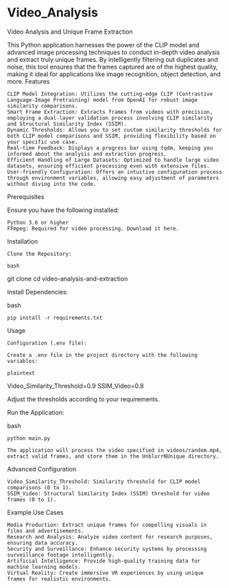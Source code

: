 # Video_Analysis
Video Analysis and Unique Frame Extraction

This Python application harnesses the power of the CLIP model and advanced image processing techniques to conduct in-depth video analysis and extract truly unique frames. By intelligently filtering out duplicates and noise, this tool ensures that the frames captured are of the highest quality, making it ideal for applications like image recognition, object detection, and more.
Features

    CLIP Model Integration: Utilizes the cutting-edge CLIP (Contrastive Language-Image Pretraining) model from OpenAI for robust image similarity comparisons.
    Smart Frame Extraction: Extracts frames from videos with precision, employing a dual-layer validation process involving CLIP similarity and Structural Similarity Index (SSIM).
    Dynamic Thresholds: Allows you to set custom similarity thresholds for both CLIP model comparisons and SSIM, providing flexibility based on your specific use case.
    Real-time Feedback: Displays a progress bar using tqdm, keeping you informed about the analysis and extraction progress.
    Efficient Handling of Large Datasets: Optimized to handle large video datasets, ensuring efficient processing even with extensive files.
    User-friendly Configuration: Offers an intuitive configuration process through environment variables, allowing easy adjustment of parameters without diving into the code.

Prerequisites

Ensure you have the following installed:

    Python 3.6 or higher
    FFmpeg: Required for video processing. Download it here.

Installation

    Clone the Repository:

    bash

git clone <repository-url>
cd video-analysis-and-extraction

Install Dependencies:

bash

    pip install -r requirements.txt

Usage

    Configuration (.env file):

    Create a .env file in the project directory with the following variables:

    plaintext

Video_Similarity_Threshold=0.9
SSIM_Video=0.8

Adjust the thresholds according to your requirements.

Run the Application:

bash

    python main.py

    The application will process the video specified in videos/random.mp4, extract valid frames, and store them in the UnblurrNUnique directory.

Advanced Configuration

    Video_Similarity_Threshold: Similarity threshold for CLIP model comparisons (0 to 1).
    SSIM_Video: Structural Similarity Index (SSIM) threshold for video frames (0 to 1).

Example Use Cases

    Media Production: Extract unique frames for compelling visuals in films and advertisements.
    Research and Analysis: Analyze video content for research purposes, ensuring data accuracy.
    Security and Surveillance: Enhance security systems by processing surveillance footage intelligently.
    Artificial Intelligence: Provide high-quality training data for machine learning models.
    Virtual Reality: Create immersive VR experiences by using unique frames for realistic environments.
